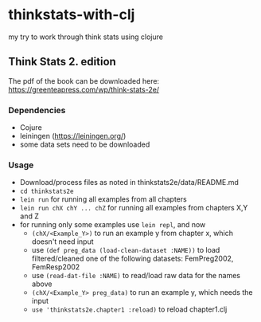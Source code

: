 # thinkstats-with-clj

my try to work through think stats using clojure

## Think Stats 2. edition

The pdf of the book can be downloaded here: https://greenteapress.com/wp/think-stats-2e/

### Dependencies
   
   * Cojure
   * leiningen (https://leiningen.org/)
   * some data sets need to be downloaded

### Usage

   * Download/process files as noted in thinkstats2e/data/README.md
   * `cd thinkstats2e`
   * `lein run` for running all examples from all chapters
   * `lein run chX chY ... chZ` for running all examples from chapters X,Y and Z
   * for running only some examples use `lein repl`, and now
       - `(chX/<Example_Y>)` to run an example y from chapter x, which doesn't need input
       - use `(def preg_data (load-clean-dataset :NAME))` to load filtered/cleaned one of the following datasets: FemPreg2002, FemResp2002
       - use `(read-dat-file :NAME)` to read/load raw data for the names above
       - `(chX/<Example_Y> preg_data)` to run an example y, which needs the input
       - `use 'thinkstats2e.chapter1 :reload)` to reload chapter1.clj

